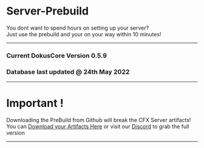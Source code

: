 # Server-Prebuild
You dont want to spend hours on setting up your server? <br>
Just use the prebuild and your on your way within 10 minutes!<br>

----
### Current DokusCore Version 0.5.9
### Database last updated @ 24th May 2022
----
# Important !
Downloading the PreBuild from Github will break the CFX Server artifacts! <br>
You can [Download your Artifacts Here](https://runtime.fivem.net/artifacts/fivem/build_server_windows/master/) or visit our [Discord](https://discord.io/DokusCore) to grab the full version

----
